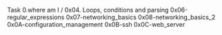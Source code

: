 Task 0.where am I /
0x04. Loops, conditions and parsing
0x06-regular_expressions
0x07-networking_basics
0x08-networking_basics_2
0x0A-configuration_management
0x0B-ssh
0x0C-web_server

